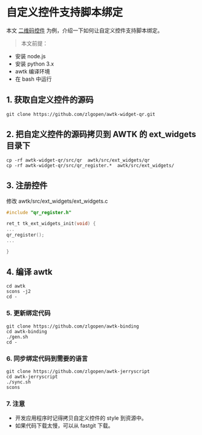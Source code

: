 # 自定义控件支持脚本绑定

本文 [二维码控件](https://github.com/zlgopen/awtk-widget-qr.git) 为例，介绍一下如何让自定义控件支持脚本绑定。

> 本文前提：

* 安装 node.js
* 安装 python 3.x
* awtk 编译环境
* 在 bash 中运行

## 1. 获取自定义控件的源码

```
git clone https://github.com/zlgopen/awtk-widget-qr.git
```

## 2. 把自定义控件的源码拷贝到 AWTK 的 ext_widgets 目录下

```
cp -rf awtk-widget-qr/src/qr  awtk/src/ext_widgets/qr
cp -rf awtk-widget-qr/src/qr_register.*  awtk/src/ext_widgets/
```

## 3. 注册控件

修改 awtk/src/ext\_widgets/ext\_widgets.c

```c
#include "qr_register.h"

ret_t tk_ext_widgets_init(void) {
...
qr_register();
...

}
```

## 4. 编译 awtk

```
cd awtk
scons -j2
cd -
```

### 5. 更新绑定代码

```
git clone https://github.com/zlgopen/awtk-binding
cd awtk-binding
./gen.sh
cd -
```

### 6. 同步绑定代码到需要的语言

```
git clone https://github.com/zlgopen/awtk-jerryscript
cd awtk-jerryscript
./sync.sh
scons
```

### 7. 注意

 * 开发应用程序时记得拷贝自定义控件的 style 到资源中。
 * 如果代码下载太慢，可以从 fastgit 下载。
